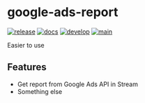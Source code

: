 # google-ads-report

[![release](https://img.shields.io/pypi/v/google-ads-report.svg)](https://pypi.org/project/google-ads-report/)
[![docs](https://img.shields.io/website/https/ikameglobal.github.io/google-ads-report/index.html.svg?label=docs&down_message=unavailable&up_message=available)](https://ikameglobal.github.io/google-ads-report)
[![develop](https://github.com/ikameglobal/google-ads-report/actions/workflows/dev.yml/badge.svg)](https://github.com/ikameglobal/google-ads-report/actions/workflows/dev.yml)
[![main](https://github.com/ikameglobal/google-ads-report/actions/workflows/release.yml/badge.svg)](https://github.com/ikameglobal/google-ads-report/actions/workflows/release.yml)

Easier to use

## Features

* Get report from Google Ads API in Stream
* Something else
